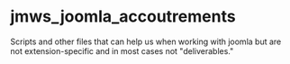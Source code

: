 # jmws_joomla_accoutrements
Scripts and other files that can help us when working with joomla but are not extension-specific and in most cases not "deliverables."
